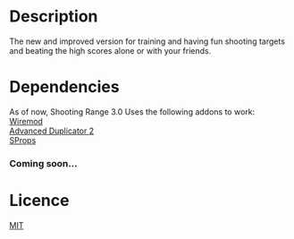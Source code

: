 # Description
The new and improved version for training and having fun shooting targets and beating the high scores alone or with your friends.

# Dependencies
As of now, Shooting Range 3.0 Uses the following addons to work:<br>
[Wiremod](https://steamcommunity.com/sharedfiles/filedetails/?id=160250458)<br>
[Advanced Duplicator 2](https://github.com/wiremod/advdupe2)<br>
[SProps](https://steamcommunity.com/sharedfiles/filedetails/?id=173482196)<br>

### Coming soon...

# Licence
[MIT](https://github.com/NickMBR/ShootingRange3/blob/master/LICENSE)